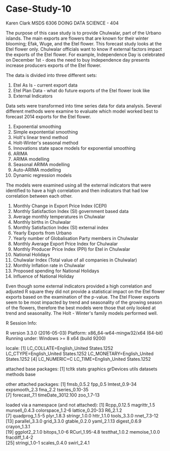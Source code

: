 # Case-Study-10
Karen Clark
MSDS 6306 DOING DATA SCIENCE - 404

The purpose of this case study is to provide Chulwalar, part of the Urbano islands.  The main exports are flowers that are known for their winter blooming; Efak, Wuge, and the Etel flower.  This forecast study looks at the Etel flower only.   Chulwalar officials want to know if external factors impact the exports of the Etel flower.  For example, Independence Day is celebrated on December 1st - does the need to buy Independence day presents increase producers exports of the Etel flower.  

The data is divided into three different sets:

1. Etel As Is - current export data
2. Etel Plan Data - what do future exports of the Etel flower look like
3. External Indicators

Data sets were transformed into time series data for data analysis.  Several different methods were examine to evaluate which model worked best to forecast 2014 exports for the Etel flower.

1.  Exponential smoothing
2.  Simple expontential smoothing
3.  Holt's linear trend method                                            
4.  Holt-Winter's seasonal method
5.  Innovations state space models for exponential smoothing
6.  ARIMA
7.  ARIMA modelling
8.  Seasonal ARIMA modelling
9.  Auto-ARIMA modelling           
10.  Dynamic regression models  

The models were examined using all the external indicators that were identified to have a high correlation and then indicators that had low correlation between each other.

1.  Monthly Change in Export Price Index (CEPI)
2.  Monthly Satisfaction Index (SI) government based data
3.  Average monthly temperatures in Chulwalar
4.  Monthly births in Chulwalar
5.  Monthly Satisfaction Index (SI) external index 
6.  Yearly Exports from Urbano
7.  Yearly number of Globalisation Party members in Chulwalar
8.  Monthly Average Export Price Index for Chulwalar
9.  Monthly Producer Price Index (PPI) for Etel in Chulwalar
10. National Holidays
11. Chulwalar Index (Total value of all companies in Chulwalar)
12. Monthly Inflation rate in Chulwalar
13. Proposed spending for National Holidays
14. Influence of National Holiday


Even though some external indicators provided a high correlation and adjusted R square they did not provide a statistical impact on the Etel flower exports based on the examination of the p-value.  The Etel Flower exports seem to be most impacted by trend and seasonality of the growing season of the flowers, therefore the best models were those that only looked at trend and seasonality.  The Holt - Winter's family models performed well.



















R Session Info:

R version 3.3.0 (2016-05-03)
Platform: x86_64-w64-mingw32/x64 (64-bit)
Running under: Windows >= 8 x64 (build 9200)

locale:
[1] LC_COLLATE=English_United States.1252  LC_CTYPE=English_United States.1252    LC_MONETARY=English_United States.1252
[4] LC_NUMERIC=C                           LC_TIME=English_United States.1252    

attached base packages:
[1] tcltk     stats     graphics  grDevices utils     datasets  methods   base     

other attached packages:
[1] fmsb_0.5.2        fpp_0.5           lmtest_0.9-34     expsmooth_2.3     fma_2.2           tseries_0.10-35  
[7] forecast_7.1      timeDate_3012.100 zoo_1.7-13       

loaded via a namespace (and not attached):
 [1] Rcpp_0.12.5      magrittr_1.5     munsell_0.4.3    colorspace_1.2-6 lattice_0.20-33  R6_2.1.2        
 [7] quadprog_1.5-5   plyr_1.8.3       stringr_1.0.0    httr_1.1.0       tools_3.3.0      nnet_7.3-12     
[13] parallel_3.3.0   grid_3.3.0       gtable_0.2.0     yaml_2.1.13      digest_0.6.9     crayon_1.3.1    
[19] ggplot2_2.1.0    bitops_1.0-6     RCurl_1.95-4.8   testthat_1.0.2   memoise_1.0.0    fracdiff_1.4-2  
[25] stringi_1.0-1    scales_0.4.0     swirl_2.4.1  
